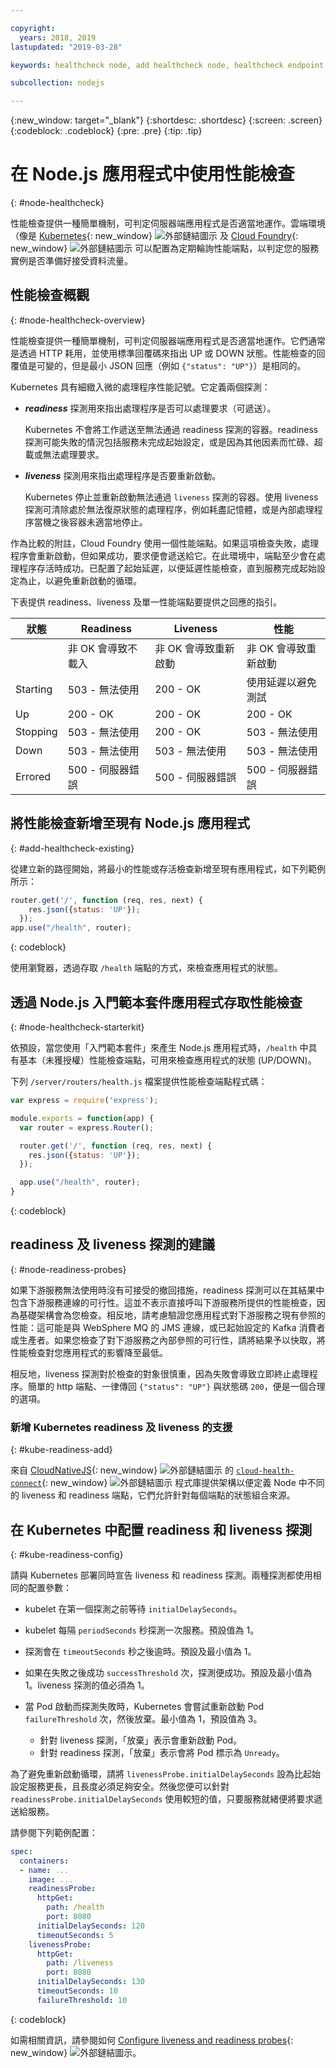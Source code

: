 ```yaml
---

copyright:
  years: 2018, 2019
lastupdated: "2019-03-28"

keywords: healthcheck node, add healthcheck node, healthcheck endpoint nodes, readiness node, liveness node, endpoint node, probes node, health check node

subcollection: nodejs

---
```


{:new_window: target="_blank"}
{:shortdesc: .shortdesc}
{:screen: .screen}
{:codeblock: .codeblock}
{:pre: .pre}
{:tip: .tip}

# 在 Node.js 應用程式中使用性能檢查
{: #node-healthcheck}

性能檢查提供一種簡單機制，可判定伺服器端應用程式是否適當地運作。雲端環境（像是 [Kubernetes](https://www.ibm.com/cloud/container-service){: new_window} ![外部鏈結圖示](../icons/launch-glyph.svg "外部鏈結圖示") 及 [Cloud Foundry](https://www.ibm.com/cloud/cloud-foundry){: new_window} ![外部鏈結圖示](../icons/launch-glyph.svg "外部鏈結圖示") 可以配置為定期輪詢性能端點，以判定您的服務實例是否準備好接受資料流量。

## 性能檢查概觀
{: #node-healthcheck-overview}

性能檢查提供一種簡單機制，可判定伺服器端應用程式是否適當地運作。它們通常是透過 HTTP 耗用，並使用標準回覆碼來指出 UP 或 DOWN 狀態。性能檢查的回覆值是可變的，但是最小 JSON 回應（例如 `{"status": "UP"}`）是相同的。

Kubernetes 具有細緻入微的處理程序性能記號。它定義兩個探測：

- _**readiness**_ 探測用來指出處理程序是否可以處理要求（可遞送）。

  Kubernetes 不會將工作遞送至無法通過 readiness 探測的容器。readiness 探測可能失敗的情況包括服務未完成起始設定，或是因為其他因素而忙碌、超載或無法處理要求。

- _**liveness**_ 探測用來指出處理程序是否要重新啟動。

  Kubernetes 停止並重新啟動無法通過 `liveness` 探測的容器。使用 liveness 探測可清除處於無法復原狀態的處理程序，例如耗盡記憶體，或是內部處理程序當機之後容器未適當地停止。

作為比較的附註，Cloud Foundry 使用一個性能端點。如果這項檢查失敗，處理程序會重新啟動，但如果成功，要求便會遞送給它。在此環境中，端點至少會在處理程序存活時成功。已配置了起始延遲，以便延遲性能檢查，直到服務完成起始設定為止，以避免重新啟動的循環。

下表提供 readiness、liveness 及單一性能端點要提供之回應的指引。

|狀態| Readiness                   | Liveness                   |性能|
|----------|-----------------------------|----------------------------|---------------------------|
|          | 非 OK 會導致不載入| 非 OK 會導致重新啟動| 非 OK 會導致重新啟動|
| Starting | 503 - 無法使用| 200 - OK                   |使用延遲以避免測試|
| Up       | 200 - OK                   | 200 - OK                  | 200 - OK                  |
| Stopping | 503 - 無法使用| 200 - OK                   | 503 - 無法使用|
| Down     | 503 - 無法使用| 503 - 無法使用| 503 - 無法使用|
| Errored  |500 - 伺服器錯誤|500 - 伺服器錯誤|500 - 伺服器錯誤|

## 將性能檢查新增至現有 Node.js 應用程式
{: #add-healthcheck-existing}

從建立新的路徑開始，將最小的性能或存活檢查新增至現有應用程式，如下列範例所示：
```js
router.get('/', function (req, res, next) {
    res.json({status: 'UP'});
  });
app.use("/health", router);
```
{: codeblock}

使用瀏覽器，透過存取 `/health` 端點的方式，來檢查應用程式的狀態。

## 透過 Node.js 入門範本套件應用程式存取性能檢查
{: #node-healthcheck-starterkit}

依預設，當您使用「入門範本套件」來產生 Node.js 應用程式時，`/health` 中具有基本（未獲授權）性能檢查端點，可用來檢查應用程式的狀態 (UP/DOWN)。

下列 `/server/routers/health.js` 檔案提供性能檢查端點程式碼：
```js
var express = require('express');

module.exports = function(app) {
  var router = express.Router();

  router.get('/', function (req, res, next) {
    res.json({status: 'UP'});
  });

  app.use("/health", router);
}
```
{: codeblock}

## readiness 及 liveness 探測的建議
{: #node-readiness-probes}

如果下游服務無法使用時沒有可接受的撤回措施，readiness 探測可以在其結果中包含下游服務連線的可行性。這並不表示直接呼叫下游服務所提供的性能檢查，因為基礎架構會為您檢查。相反地，請考慮驗證您應用程式對下游服務之現有參照的性能：這可能是與 WebSphere MQ 的 JMS 連線，或已起始設定的 Kafka 消費者或生產者。如果您檢查了對下游服務之內部參照的可行性，請將結果予以快取，將性能檢查對您應用程式的影響降至最低。

相反地，liveness 探測對於檢查的對象很慎重，因為失敗會導致立即終止處理程序。簡單的 http 端點、一律傳回 `{"status": "UP"}` 與狀態碼 `200`，便是一個合理的選項。

### 新增 Kubernetes readiness 及 liveness 的支援
{: #kube-readiness-add}

來自 [CloudNativeJS](https://github.com/cloudnativejs){: new_window} ![外部鏈結圖示](../icons/launch-glyph.svg "外部鏈結圖示") 的 [`cloud-health-connect`](https://github.com/CloudNativeJS/cloud-health-connect){: new_window} ![外部鏈結圖示](../icons/launch-glyph.svg "外部鏈結圖示") 程式庫提供架構以便定義 Node 中不同的 liveness 和 readiness 端點，它們允許針對每個端點的狀態組合來源。

## 在 Kubernetes 中配置 readiness 和 liveness 探測
{: #kube-readiness-config}

請與 Kubernetes 部署同時宣告 liveness 和 readiness 探測。兩種探測都使用相同的配置參數：

* kubelet 在第一個探測之前等待 `initialDelaySeconds`。

* kubelet 每隔 `periodSeconds` 秒探測一次服務。預設值為 1。

* 探測會在 `timeoutSeconds` 秒之後逾時。預設及最小值為 1。

* 如果在失敗之後成功 `successThreshold` 次，探測便成功。預設及最小值為 1。liveness 探測的值必須為 1。

* 當 Pod 啟動而探測失敗時，Kubernetes 會嘗試重新啟動 Pod `failureThreshold` 次，然後放棄。最小值為 1，預設值為 3。
    - 針對 liveness 探測，「放棄」表示會重新啟動 Pod。
    - 針對 readiness 探測，「放棄」表示會將 Pod 標示為 `Unready`。

為了避免重新啟動循環，請將 `livenessProbe.initialDelaySeconds` 設為比起始設定服務更長，且長度必須足夠安全。然後您便可以針對 `readinessProbe.initialDelaySeconds` 使用較短的值，只要服務就緒便將要求遞送給服務。

請參閱下列範例配置：
```yaml
spec:
  containers:
  - name: ...
    image: ...
    readinessProbe:
      httpGet:
        path: /health
        port: 8080
      initialDelaySeconds: 120
      timeoutSeconds: 5
    livenessProbe:
      httpGet:
        path: /liveness
        port: 8080
      initialDelaySeconds: 130
      timeoutSeconds: 10
      failureThreshold: 10
```
{: codeblock}

如需相關資訊，請參閱如何 [Configure liveness and readiness probes](https://kubernetes.io/docs/tasks/configure-pod-container/configure-liveness-readiness-probes/){: new_window} ![外部鏈結圖示](../icons/launch-glyph.svg "外部鏈結圖示")。

